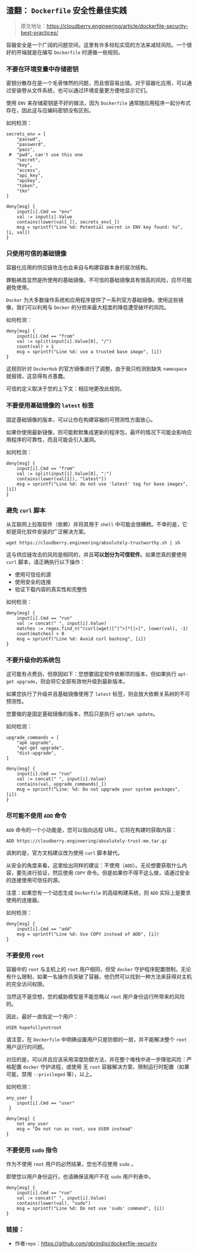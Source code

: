 ## 渣翻： `Dockerfile` 安全性最佳实践

> 原文地址：https://cloudberry.engineering/article/dockerfile-security-best-practices/

容器安全是一个广阔的问题空间，这里有许多轻松实现的方法来减轻风险。一个很好的开端就是在编写 `Dockerfile` 时遵循一些规则。

### 不要在环境变量中存储密钥

密钥分散存在是一个毛骨悚然的问题，而且很容易出错。对于容器化应用，可以通过安装卷从文件系统，也可以通过环境变量更方便地显示它们。

使用 `ENV` 来存储密钥是不好的做法，因为 `Dockerfile` 通常随应用程序一起分布式存在，因此这与应编码密钥没有区别。

如何检测：

```
secrets_env = [
    "passwd",
    "password",
    "pass",
 #  "pwd", can't use this one   
    "secret",
    "key",
    "access",
    "api_key",
    "apikey",
    "token",
    "tkn"
]

deny[msg] {    
    input[i].Cmd == "env"
    val := input[i].Value
    contains(lower(val[_]), secrets_env[_])
    msg = sprintf("Line %d: Potential secret in ENV key found: %s", [i, val])
}
```

### 只使用可信的基础镜像

容器化应用的供应链攻击也会来自与构建容器本身的层次结构。

罪魁祸首显然是所使用的基础镜像。不可信的基础镜像具有很高的风险，应尽可能避免使用。

`Docker` 为大多数操作系统和应用程序提供了一系列官方基础镜像。使用这些镜像，我们可以利用与 `Docker` 的分担来最大程度的降低遭受破坏的风险。

如何检测：

```
deny[msg] {
    input[i].Cmd == "from"
    val := split(input[i].Value[0], "/")
    count(val) > 1
    msg = sprintf("Line %d: use a trusted base image", [i])
}
```

这规则针对 `DockerHub` 的官方镜像进行了调整。由于我只检测到缺失 `namespace` 就报错，这显得有点愚蠢。

可信的定义取决于您的上下文：相应地更改此规则。

### 不要使用基础镜像的 `latest` 标签

固定基础镜像的版本，可以让你在构建容器的可预测性方面放心。

如果你使用最新镜像，则可能默默集成更新的程序包，最坏的情况下可能会影响应用程序的可靠性，而且可能会引入漏洞。

如何检测：

```
deny[msg] {
    input[i].Cmd == "from"
    val := split(input[i].Value[0], ":")
    contains(lower(val[1]), "latest"])
    msg = sprintf("Line %d: do not use 'latest' tag for base images", [i])
}
```

### 避免 `curl` 脚本

从互联网上拉取软件（依赖）并将其用于 `shell` 中可能会很糟糕。不幸的是，它却是简化软件安装的广泛解决方案。

```
wget https://cloudberry.engineering/absolutely-trustworthy.sh | sh
```

这与供应链攻击的风险是相同的，并且**可以划分为可信软件**。如果您真的要使用 `curl` 脚本，请正确执行以下操作：

- 使用可信任的源
- 使用安全的连接
- 验证下载内容的真实性和完整性

如何检测：

```
deny[msg] {
    input[i].Cmd == "run"
    val := concat(" ", input[i].Value)
    matches := regex.find_n("(curl|wget)[^|^>]*[|>]", lower(val), -1)
    count(matches) > 0
    msg = sprintf("Line %d: Avoid curl bashing", [i])
}
```

### 不要升级你的系统包

这可能有点费劲，但原因如下：您想要固定软件依赖项的版本，但如果执行 `apt-get upgrade`，则会将它全部有效地升级到最新版本。

如果您执行了升级并且基础镜像使用了 `latest` 标签，则会放大依赖关系树的不可预测性。

您要做的是固定基础镜像的版本，然后只是执行 `apt/apk update`。

如何检测：

```
upgrade_commands = [
    "apk upgrade",
    "apt-get upgrade",
    "dist-upgrade",
]

deny[msg] {
    input[i].Cmd == "run"
    val := concat(" ", input[i].Value)
    contains(val, upgrade_commands[_])
    msg = sprintf(“Line: %d: Do not upgrade your system packages", [i])
}
```

### 尽可能不使用 `ADD` 命令

`ADD` 命令的一个小功能是，您可以指向远程 URL，它将在构建时获取内容：

```
ADD https://cloudberry.engineering/absolutely-trust-me.tar.gz
```

讽刺的是，官方文档建议改为使用 `curl` 脚本替代。

从安全的角度来看，这里给出同样的建议：不使用（`ADD`）。无论想要获取什么内容，要先进行验证，然后使用 `COPY` 命令。但是如果你不得不这么做，请通过安全的连接使用可信任的源。

注意：如果您有一个动态生成 `Dockerfile` 的高级构建系统，则 `ADD` 实际上是要求使用的连接器。

如何检测：

```
deny[msg] {
    input[i].Cmd == "add"
    msg = sprintf("Line %d: Use COPY instead of ADD", [i])
}
```

### 不要使用 `root` 

容器中的 `root` 与主机上的 `root` 用户相同，但受 `docker` 守护程序配置限制。无论有什么限制，如果一名操作员突破了容器，他仍然可以找到一种方法来获得对主机的完全访问权限。

当然这不是空想，您的威胁模型是不能忽略以 `root` 用户身份运行所带来的风险的。

因此，最好一直指定一个用户：

```
USER hopefullynotroot
```

请注意，在 `Dockerfile` 中明确设置用户只是防御的一层，并不能解决整个 `root` 用户运行的问题。

对应的是，可以并且应该采用深度防御方法，并在整个堆栈中进一步降低风险：严格配置 `docker` 守护进程，或使用 无 `root` 容器解决方案，限制运行时配置（如果可能，禁用 `--privileged` 等），以上。

如何检测：

```
any_user {
    input[i].Cmd == "user"
 }

deny[msg] {
    not any_user
    msg = "Do not run as root, use USER instead"
}
```

### 不要使用 `sudo` 指令

作为不使用 `root` 用户的必然结果，您也不应使用 `sudo` 。

即使您以用户身份运行，也请确保该用户不在 `sudo` 用户列表中。

```
deny[msg] {
    input[i].Cmd == "run"
    val := concat(" ", input[i].Value)
    contains(lower(val), "sudo")
    msg = sprintf("Line %d: Do not use 'sudo' command", [i])
}
```

### 链接：

- 作者`repo`：https://github.com/gbrindisi/dockerfile-security

